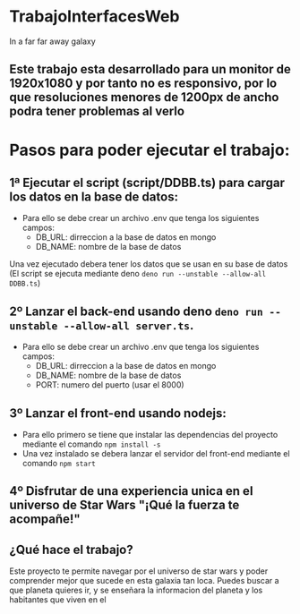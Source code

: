 # TrabajoInterfacesWeb
In a far far away galaxy
## Este trabajo esta desarrollado para un monitor de 1920x1080 y por tanto no es responsivo, por lo que resoluciones menores de 1200px de ancho podra tener problemas al verlo


# Pasos para poder ejecutar el trabajo:
## 1ª Ejecutar el script (script/DDBB.ts) para cargar los datos en la base de datos:
  - Para ello se debe crear un archivo .env que tenga los siguientes campos:
    - DB_URL: dirreccion a la base de datos en mongo
    - DB_NAME: nombre de la base de datos
   
   Una vez ejecutado debera tener los datos que se usan en su base de datos (El script se ejecuta mediante deno ```deno run --unstable --allow-all DDBB.ts```)

## 2º Lanzar el back-end usando deno ```deno run --unstable --allow-all server.ts```.
  - Para ello se debe crear un archivo .env que tenga los siguientes campos:
    - DB_URL: dirreccion a la base de datos en mongo
    - DB_NAME: nombre de la base de datos
    - PORT: numero del puerto (usar el 8000)

## 3º Lanzar el front-end usando nodejs:
  - Para ello primero se tiene que instalar las dependencias del proyecto mediante el comando ```npm install -s```
  - Una vez instalado se debera lanzar el servidor del front-end mediante el comando ```npm start```

## 4º Disfrutar de una experiencia unica en el universo de Star Wars "¡Qué la fuerza te acompañe!"



## ¿Qué hace el trabajo?

Este proyecto te permite navegar por el universo de star wars y poder comprender mejor que sucede en esta galaxia tan loca. Puedes buscar a que planeta quieres ir, y se enseñara la informacion del planeta y los habitantes que viven en el
